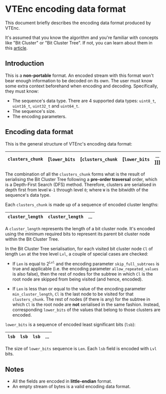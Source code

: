 # VTEnc encoding data format

This document briefly describes the encoding data format produced by VTEnc.

It's assumed that you know the algorithm and you're familiar with concepts like "Bit Cluster" or "Bit Cluster Tree". If not, you can learn about them in this [article](https://vteromero.github.io/2019/07/28/vtenc.html).

## Introduction

This is a **non-portable** format. An encoded stream with this format won't bear enough information to be decoded on its own. The user must know some extra context beforehand when encoding and decoding. Specifically, they must know:
* The sequence's data type. There are 4 supported data types: `uint8_t`, `uint16_t`, `uint32_t` and `uint64_t`.
* The sequence's size.
* The encoding parameters.

## Encoding data format

This is the general structure of VTEnc's encoding data format:

|`clusters_chunk`|[`lower_bits`|[`clusters_chunk`|[`lower_bits`| ... ]]] |
|:--------------:|:-----------:|:--------------:|:------------:|:-------:|

The combination of all the `clusters_chunk` forms what is the result of serialising the Bit Cluster Tree following a **pre-order traversal** order, which is a Depth-First Search (DFS) method. Therefore, clusters are serialised in depth first from level `W-1` through level `0`; where `W` is the bitwidth of the sequence's data type.

Each `clusters_chunk` is made up of a sequence of encoded cluster lengths:

|`cluster_length`|`cluster_length`| ... |
|:--------------:|:--------------:|:---:|

A `cluster_length` represents the length of a bit cluster node. It's encoded using the minimum required bits to represent its parent bit cluster node within the Bit Cluster Tree.

In the Bit Cluster Tree serialisation, for each visited bit cluster node `Cl` of length `Len` at the tree level `Lvl`, a couple of special cases are checked:

* If `Len` is equal to 2<sup>`Lvl`</sup> and the encoding parameter `skip_full_subtrees` is true and applicable (i.e. the encoding parameter `allow_repeated_values` is also false), then the rest of nodes for the subtree in which `Cl` is the root node are skipped from being visited (and hence, encoded).

* If `Len` is less than or equal to the value of the encoding parameter `min_cluster_length`, `Cl` is the last node to be visited for that `clusters_chunk`. The rest of nodes (if there is any) for the subtree in which `Cl` is the root node are **not** serialised in the same fashion. Instead, corresponding `lower_bits` of the values that belong to those clusters are encoded.

 `lower_bits` is a sequence of encoded least significant bits (`lsb`):

 | `lsb` | `lsb` | `lsb` | ... |
 |:-----:|:-----:|:-----:|:---:|

 The size of `lower_bits` sequence is `Len`. Each `lsb` field is encoded with `Lvl` bits.

## Notes

* All the fields are encoded in **little-endian** format.
* An empty stream of bytes is a valid encoding data format.
